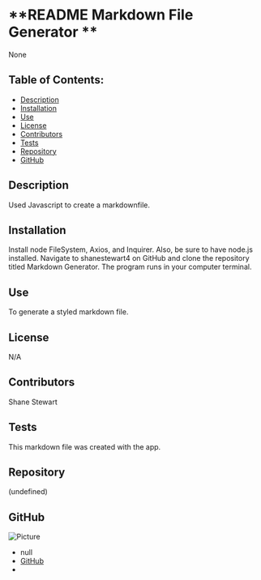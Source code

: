 
# **README Markdown File Generator **

None

## Table of Contents:
- [Description](#Description)
- [Installation](#Installation)
- [Use](#Use)
- [License](#License)
- [Contributors](#Contributors)
- [Tests](#Tests)
- [Repository](#Repository)
- [GitHub](#GitHub)

## Description
Used Javascript to create a markdownfile.

## Installation
Install node FileSystem, Axios, and Inquirer. Also, be sure to have node.js installed. Navigate to shanestewart4 on GitHub and clone the repository titled Markdown Generator. The program runs in your computer  terminal.

## Use
To generate a styled markdown file.

## License
N/A

## Contributors
Shane Stewart

## Tests
This markdown file was created with the app.

## Repository
(undefined)

## GitHub
![Picture](https://avatars3.githubusercontent.com/u/71514115?v=4)
- null
- [GitHub](https://github.com/shanestewart4)
- <null>
  